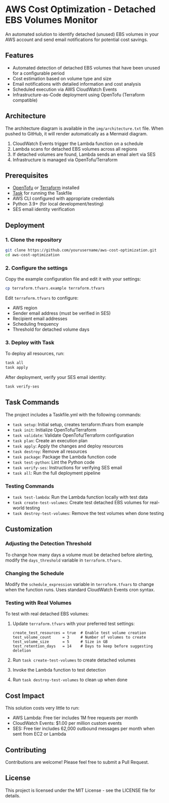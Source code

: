 # AWS Cost Optimization - Detached EBS Volumes Monitor

An automated solution to identify detached (unused) EBS volumes in your AWS account and send email notifications for potential cost savings.

## Features

- Automated detection of detached EBS volumes that have been unused for a configurable period
- Cost estimation based on volume type and size
- Email notifications with detailed information and cost analysis
- Scheduled execution via AWS CloudWatch Events
- Infrastructure-as-Code deployment using OpenTofu (Terraform compatible)

## Architecture

The architecture diagram is available in the `img/architecture.txt` file. When pushed to GitHub, it will render automatically as a Mermaid diagram.

1. CloudWatch Events trigger the Lambda function on a schedule
2. Lambda scans for detached EBS volumes across all regions
3. If detached volumes are found, Lambda sends an email alert via SES
4. Infrastructure is managed via OpenTofu/Terraform

## Prerequisites

- [OpenTofu](https://opentofu.org/docs/intro/install/) or [Terraform](https://learn.hashicorp.com/tutorials/terraform/install-cli) installed
- [Task](https://taskfile.dev/#/installation) for running the Taskfile
- AWS CLI configured with appropriate credentials
- Python 3.9+ (for local development/testing)
- SES email identity verification

## Deployment

### 1. Clone the repository

```bash
git clone https://github.com/yourusername/aws-cost-optimization.git
cd aws-cost-optimization
```

### 2. Configure the settings

Copy the example configuration file and edit it with your settings:

```bash
cp terraform.tfvars.example terraform.tfvars
```

Edit `terraform.tfvars` to configure:
- AWS region
- Sender email address (must be verified in SES)
- Recipient email addresses
- Scheduling frequency
- Threshold for detached volume days

### 3. Deploy with Task

To deploy all resources, run:

```bash
task all
task apply
```

After deployment, verify your SES email identity:

```bash
task verify-ses
```

## Task Commands

The project includes a Taskfile.yml with the following commands:

- `task setup`: Initial setup, creates terraform.tfvars from example
- `task init`: Initialize OpenTofu/Terraform
- `task validate`: Validate OpenTofu/Terraform configuration
- `task plan`: Create an execution plan
- `task apply`: Apply the changes and deploy resources
- `task destroy`: Remove all resources
- `task package`: Package the Lambda function code
- `task test-python`: Lint the Python code
- `task verify-ses`: Instructions for verifying SES email
- `task all`: Run the full deployment pipeline

### Testing Commands

- `task test-lambda`: Run the Lambda function locally with test data
- `task create-test-volumes`: Create test detached EBS volumes for real-world testing
- `task destroy-test-volumes`: Remove the test volumes when done testing

## Customization

### Adjusting the Detection Threshold

To change how many days a volume must be detached before alerting, modify the `days_threshold` variable in `terraform.tfvars`.

### Changing the Schedule

Modify the `schedule_expression` variable in `terraform.tfvars` to change when the function runs. Uses standard CloudWatch Events cron syntax.

### Testing with Real Volumes

To test with real detached EBS volumes:

1. Update `terraform.tfvars` with your preferred test settings:
   ```
   create_test_resources = true  # Enable test volume creation
   test_volume_count     = 3     # Number of volumes to create
   test_volume_size      = 5     # Size in GB
   test_retention_days   = 14    # Days to keep before suggesting deletion
   ```

2. Run `task create-test-volumes` to create detached volumes
3. Invoke the Lambda function to test detection
4. Run `task destroy-test-volumes` to clean up when done

## Cost Impact

This solution costs very little to run:
- AWS Lambda: Free tier includes 1M free requests per month
- CloudWatch Events: $1.00 per million custom events
- SES: Free tier includes 62,000 outbound messages per month when sent from EC2 or Lambda

## Contributing

Contributions are welcome! Please feel free to submit a Pull Request.

## License

This project is licensed under the MIT License - see the LICENSE file for details.

